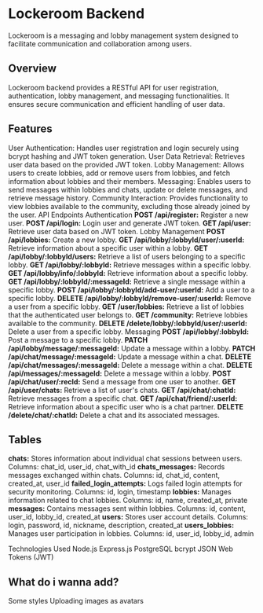 # Lockeroom Backend
Lockeroom is a messaging and lobby management system designed to facilitate communication and collaboration among users.

## Overview
Lockeroom backend provides a RESTful API for user registration, authentication, lobby management, and messaging functionalities. It ensures secure communication and efficient handling of user data.

## Features
User Authentication: Handles user registration and login securely using bcrypt hashing and JWT token generation.
User Data Retrieval: Retrieves user data based on the provided JWT token.
Lobby Management: Allows users to create lobbies, add or remove users from lobbies, and fetch information about lobbies and their members.
Messaging: Enables users to send messages within lobbies and chats, update or delete messages, and retrieve message history.
Community Interaction: Provides functionality to view lobbies available to the community, excluding those already joined by the user.
API Endpoints
Authentication
**POST /api/register:** Register a new user.
**POST /api/login:** Login user and generate JWT token.
**GET /api/user:** Retrieve user data based on JWT token.
Lobby Management
**POST /api/lobbies:** Create a new lobby.
**GET /api/lobby/:lobbyId/user/:userId:** Retrieve information about a specific user within a lobby.
**GET /api/lobby/:lobbyId/users:** Retrieve a list of users belonging to a specific lobby.
**GET /api/lobby/:lobbyId:** Retrieve messages within a specific lobby.
**GET /api/lobby/info/:lobbyId:** Retrieve information about a specific lobby.
**GET /api/lobby/:lobbyId/:messageId:** Retrieve a single message within a specific lobby.
**POST /api/lobby/:lobbyId/add-user/:userId:** Add a user to a specific lobby.
**DELETE /api/lobby/:lobbyId/remove-user/:userId:** Remove a user from a specific lobby.
**GET /user/lobbies:** Retrieve a list of lobbies that the authenticated user belongs to.
**GET /community:** Retrieve lobbies available to the community.
**DELETE /delete/lobby/:lobbyId/user/:userId:** Delete a user from a specific lobby.
Messaging
**POST /api/lobby/:lobbyId:** Post a message to a specific lobby.
**PATCH /api/lobby/message/:messageId:** Update a message within a lobby.
**PATCH /api/chat/message/:messageId:** Update a message within a chat.
**DELETE /api/chat/messages/:messageId:** Delete a message within a chat.
**DELETE /api/messages/:messageId:** Delete a message within a lobby.
**POST /api/chat/user/:recId:** Send a message from one user to another.
**GET /api/user/chats:** Retrieve a list of user's chats.
**GET /api/chat/:chatId:** Retrieve messages from a specific chat.
**GET /api/chat/friend/:userId:** Retrieve information about a specific user who is a chat partner.
**DELETE /delete/chat/:chatId:** Delete a chat and its associated messages.

## Tables
**chats:** Stores information about individual chat sessions between users.
Columns: chat_id, user_id, chat_with_id
**chats_messages:** Records messages exchanged within chats.
Columns: id, chat_id, content, created_at, user_id
**failed_login_attempts:** Logs failed login attempts for security monitoring.
Columns: id, login, timestamp
**lobbies:** Manages information related to chat lobbies.
Columns: id, name, created_at, private
**messages:** Contains messages sent within lobbies.
Columns: id, content, user_id, lobby_id, created_at
**users:** Stores user account details.
Columns: login, password, id, nickname, description, created_at
**users_lobbies:** Manages user participation in lobbies.
Columns: id, user_id, lobby_id, admin



Technologies Used
Node.js
Express.js
PostgreSQL
bcrypt
JSON Web Tokens (JWT)


## What do i wanna add?


Some styles
Uploading images as avatars 
